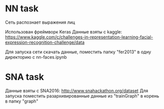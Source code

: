 # NN task

Сеть распознает выражения лиц

Использован фреймворк Keras
Данные взяты с kaggle:
  https://www.kaggle.com/c/challenges-in-representation-learning-facial-expression-recognition-challenge/data

Для запуска сети скачать данные, поместить папку "fer2013" в одну директорию с nn-faces.ipynb

# SNA task

Данные взяты с SNA2016:
  http://www.snahackathon.org/dataset
Для запуска поместить разархивированные данные из "trainGraph" в корень в папку "graph"